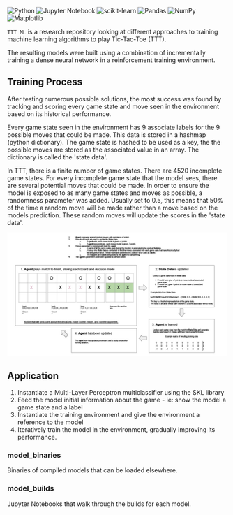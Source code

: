 ![Python](https://img.shields.io/badge/python-3670A0?style=for-the-badge&logo=python&logoColor=ffdd54)
![Jupyter Notebook](https://img.shields.io/badge/jupyter-%23FA0F00.svg?style=for-the-badge&logo=jupyter&logoColor=white)
![scikit-learn](https://img.shields.io/badge/scikit--learn-%23F7931E.svg?style=for-the-badge&logo=scikit-learn&logoColor=white)
![Pandas](https://img.shields.io/badge/pandas-%23150458.svg?style=for-the-badge&logo=pandas&logoColor=white)
![NumPy](https://img.shields.io/badge/numpy-%23013243.svg?style=for-the-badge&logo=numpy&logoColor=white)
![Matplotlib](https://img.shields.io/badge/Matplotlib-%23ffffff.svg?style=for-the-badge&logo=Matplotlib&logoColor=black)


`TTT ML` is a research repository looking at different approaches to training machine learning algorithms to play Tic-Tac-Toe (TTT).

The resulting models were built using a combination of incrementally training a dense neural network in a reinforcement training environment.

## Training Process
After testing numerous possible solutions, the most success was found by tracking and scoring every game state and move seen in the environment based on its historical performance.

Every game state seen in the environment has 9 associate labels for the 9 possible moves that could be made. This data is stored in a hashmap (python dictionary). The game state is hashed to be used as a key, the the possible moves are stored as the associated value in an array. The dictionary is called the 'state data'.

In TTT, there is a finite number of game states. There are 4520 incomplete game states. For every incomplete game state that the model sees, there are several potential moves that could be made. In order to ensure the model is exposed to as many game states and moves as possible, a randomness parameter was added. Usually set to 0.5, this means that 50% of the time a random move will be made rather than a move based on the models prediction. These random moves will update the scores in the 'state data'.

![training explained](https://raw.githubusercontent.com/ScruffyTheMoose/TTT_ML/master/Training%20Explained.jpg)

## Application
1)  Instantiate a Multi-Layer Perceptron multiclassifier using the SKL library
2)  Feed the model initial information about the game - ie: show the model a game state and a label
3)  Instantiate the training environment and give the environment a reference to the model
4)  Iteratively train the model in the environment, gradually improving its performance.

### model_binaries
Binaries of compiled models that can be loaded elsewhere.

### model_builds
Jupyter Notebooks that walk through the builds for each model.
